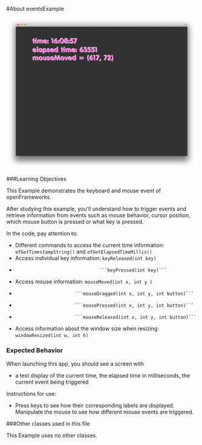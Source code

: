 #About eventsExample

![Screenshot of eventsExample](eventsExample.png)


###Learning Objectives

This Example demonstrates the keyboard and mouse event of openFrameworks.

After studying this example, you'll understand how to trigger events and retrieve information from events such as mouse behavior, cursor position, which mouse button is pressed or what key is pressed. 

In the code, pay attention to: 

* Different commands to access the current time information: ```ofGetTimestampString()``` and ```ofGetElapsedTimeMillis()```
* Access individual key information: ```keyReleased(int key)```
*									 ```keyPressed(int key)```
* Access mouse information: ```mouseMoved(int x, int y )```
*							```mouseDragged(int x, int y, int button)```
*							```mousePressed(int x, int y, int button)```
*							```mouseReleased(int x, int y, int button)```
* Access information about the window size when resizing: ```windowResized(int w, int h)```


### Expected Behavior


When launching this app, you should see a screen with

* a text display of the current time, the elapsed time in milliseconds, the current event being triggered


Instructions for use:

* Press  keys to see how their corresponding labels are displayed. Manipulate the mouse to see how different mouse events are triggered. 
 

###Other classes used in this file

This Example uses no other classes.